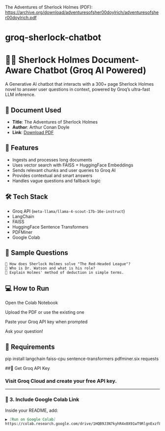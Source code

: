 The Adventures of Sherlock Holmes (PDF):
https://archive.org/download/adventuresofsher00doylrich/adventuresofsher00doylrich.pdf
# groq-sherlock-chatbot

# 🕵️‍♂️ Sherlock Holmes Document-Aware Chatbot (Groq AI Powered)

A Generative AI chatbot that interacts with a 300+ page Sherlock Holmes novel to answer user questions in context, powered by Groq’s ultra-fast LLM inference.

## 📘 Document Used
- **Title**: The Adventures of Sherlock Holmes
- **Author**: Arthur Conan Doyle
- **Link**: [Download PDF](https://archive.org/download/adventuresofsher00doylrich/adventuresofsher00doylrich.pdf)

## 🧠 Features
- Ingests and processes long documents
- Uses vector search with FAISS + HuggingFace Embeddings
- Sends relevant chunks and user queries to Groq AI
- Provides contextual and smart answers
- Handles vague questions and fallback logic

## 🛠️ Tech Stack
- Groq API (`meta-llama/llama-4-scout-17b-16e-instruct`)
- LangChain
- FAISS
- HuggingFace Sentence Transformers
- PDFMiner
- Google Colab

## 🧪 Sample Questions
```plaintext
🔎 How does Sherlock Holmes solve "The Red-Headed League"?
🔎 Who is Dr. Watson and what is his role?
🔎 Explain Holmes' method of deduction in simple terms.
```

## 💻 How to Run
Open the Colab Notebook

Upload the PDF or use the existing one

Paste your Groq API key when prompted

Ask your question!

## 🧰 Requirements
pip install langchain faiss-cpu sentence-transformers pdfminer.six requests

##🔐 Get Groq API Key
### Visit Groq Cloud and create your free API key.

---

### 🔗 3. Include Google Colab Link

Inside your README, add:

```markdown
▶️ [Run on Google Colab]
https://colab.research.google.com/drive/1HQB9J3N7kyhR4x0X91wT9RlgnExzf8kZ?usp=sharing
